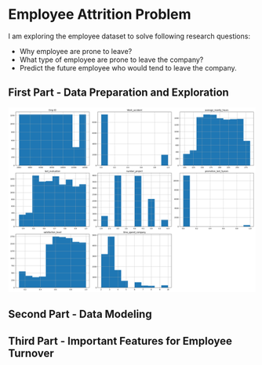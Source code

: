 # Employee Attrition Problem

I am exploring the employee dataset to solve following research questions: 
* Why employee are prone to leave?
* What type of employee are prone to leave the company?
* Predict the future employee who would tend to leave the company.



## First Part - Data Preparation and Exploration





![alt text](https://github.com/cghimire/Employee-Attrition-Problem/blob/master/df_existing-histogram.png " Current employee Histogram")

## Second Part - Data Modeling

## Third Part -  Important Features for Employee Turnover
